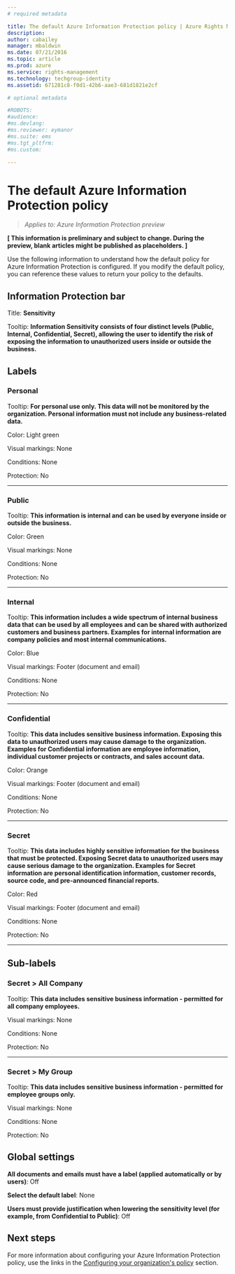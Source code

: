 ```yaml
---
# required metadata

title: The default Azure Information Protection policy | Azure Rights Management
description:
author: cabailey
manager: mbaldwin
ms.date: 07/21/2016
ms.topic: article
ms.prod: azure
ms.service: rights-management
ms.technology: techgroup-identity
ms.assetid: 671281c8-f0d1-42b6-aae3-681d1821e2cf

# optional metadata

#ROBOTS:
#audience:
#ms.devlang:
#ms.reviewer: eymanor
#ms.suite: ems
#ms.tgt_pltfrm:
#ms.custom:

---
```


# The default Azure Information Protection policy

>*Applies to: Azure Information Protection preview*

**[ This information is preliminary and subject to change. During the preview, blank articles might be published as placeholders. ]**

Use the following information to understand how the default policy for Azure Information Protection is configured. If you modify the default policy, you can reference these values to return your policy to the defaults.

## Information Protection bar

Title: **Sensitivity**

Tooltip: **Information Sensitivity consists of four distinct levels (Public, Internal, Confidential, Secret), allowing the user to identify the risk of exposing the information to unauthorized users inside or outside the business.**


## Labels

### **Personal**

Tooltip: **For personal use only. This data will not be monitored by the organization. Personal information must not include any business-related data.**

Color: Light green

Visual markings: None

Conditions: None

Protection: No

----


### **Public**

Tooltip: **This information is internal and can be used by everyone inside or outside the business.**

Color: Green

Visual markings: None

Conditions: None

Protection: No

----

### **Internal**

Tooltip: **This information includes a wide spectrum of internal business data that can be used by all employees and can be shared with authorized customers and business partners. Examples for internal information are company policies and most internal communications.**

Color: Blue

Visual markings: Footer (document and email)

Conditions: None

Protection: No

----

### **Confidential**

Tooltip: **This data includes sensitive business information. Exposing this data to unauthorized users may cause damage to the organization. Examples for Confidential information are employee information, individual customer projects or contracts, and sales account data.**

Color: Orange

Visual markings: Footer (document and email)

Conditions: None

Protection: No

----

### **Secret**

Tooltip: **This data includes highly sensitive information for the business that must be protected. Exposing Secret data to unauthorized users may cause serious damage to the organization. Examples for Secret information are personal identification information, customer records, source code, and pre-announced financial reports.**

Color: Red

Visual markings: Footer (document and email)

Conditions: None

Protection: No

----


## Sub-labels

### Secret > **All Company**

Tooltip: **This data includes sensitive business information - permitted for all company employees.**

Visual markings: None

Conditions: None

Protection: No

----

### Secret > **My Group**

Tooltip: **This data includes sensitive business information - permitted for employee groups only.**

Visual markings: None

Conditions: None

Protection: No

## Global settings

**All documents and emails must have a label (applied automatically or by users)**: Off

**Select the default label**: None

**Users must provide justification when lowering the sensitivity level (for example, from Confidential to Public)**: Off

## Next steps

For more information about configuring your Azure Information Protection policy, use the links in the [Configuring your organization's policy](configure-policy.md#configuring-your-organization-s-policy) section. 
